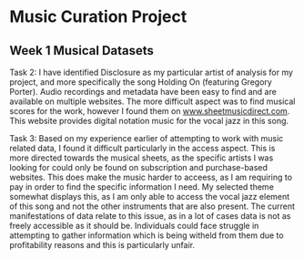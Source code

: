 # Music Curation Project
## Week 1 Musical Datasets
Task 2: I have identified Disclosure as my particular artist of analysis for my project, and more specifically the song Holding On (featuring Gregory Porter). Audio recordings and metadata have been easy to find and are available on multiple websites. The more difficult aspect was to find musical scores for the work, however I found them on www.sheetmusicdirect.com. This website provides digital notation music for the vocal jazz in this song.

Task 3: Based on my experience earlier of attempting to work with music related data, I found it difficult particularly in the access aspect. This is more directed towards the musical sheets, as the specific artists I was looking for could only be found on subscription and purchase-based websites. This does make the music harder to acceess, as I am requiring to pay in order to find the specific information I need. My selected theme somewhat displays this, as I am only able to access the vocal jazz element of this song and not the other instruments that are also present. The current manifestations of data relate to this issue, as in a lot of cases data is not as freely accessible as it should be. Individuals could face struggle in attempting to gather information which is being witheld from them due to profitability reasons and this is particularly unfair.
